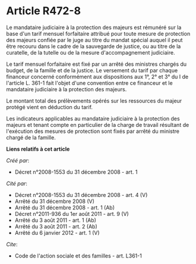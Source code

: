 # Article R472-8

Le mandataire judiciaire à la protection des majeurs est rémunéré sur la base d'un tarif mensuel forfaitaire attribué pour
toute mesure de protection des majeurs confiée par le juge au titre du mandat spécial auquel il peut être recouru dans le
cadre de la sauvegarde de justice, ou au titre de la curatelle, de la tutelle ou de la mesure d'accompagnement judiciaire. 

Le tarif mensuel forfaitaire est fixé par un arrêté des ministres chargés du budget, de la famille et de la justice. Le
versement du tarif par chaque financeur concerné conformément aux dispositions aux 1°, 2° et 3° du I de l'article L. 361-1
fait l'objet d'une convention entre ce financeur et le mandataire judiciaire à la protection des majeurs. 

Le montant total des prélèvements opérés sur les ressources du majeur protégé vient en déduction du tarif. 

Les indicateurs applicables au mandataire judiciaire à la protection des majeurs et tenant compte en particulier de la charge
de travail résultant de l'exécution des mesures de protection sont fixés par arrêté du ministre chargé de la famille.

**Liens relatifs à cet article**

_Créé par_:

  - Décret n°2008-1553 du 31 décembre 2008 - art. 1

_Cité par_:

  - Décret n°2008-1553 du 31 décembre 2008 - art. 4 (V)
  - Arrêté du 31 décembre 2008 (V)
  - Arrêté du 31 décembre 2008 - art. 1 (Ab)
  - Décret n°2011-936 du 1er août 2011 - art. 9 (V)
  - Arrêté du 3 août 2011 - art. 1 (Ab)
  - Arrêté du 3 août 2011 - art. 2 (Ab)
  - Arrêté du 6 janvier 2012 - art. 1 (V)

_Cite_:

  - Code de l'action sociale et des familles - art. L361-1
